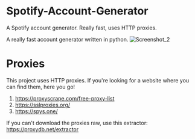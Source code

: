 # Spotify-Account-Generator
A Spotify account generator. Really fast, uses HTTP proxies.

A really fast account generator written in python.
![Screenshot_2](https://user-images.githubusercontent.com/110974752/184112282-528501a3-1679-48d1-9c95-1d9ca68179d3.png)





# Proxies
This project uses HTTP proxies. If you're looking for a website where you can find them, here you go!

1. https://proxyscrape.com/free-proxy-list
2. https://sslproxies.org/
3. https://spys.one/

If you can't download the proxies raw, use this extractor: https://proxydb.net/extractor
